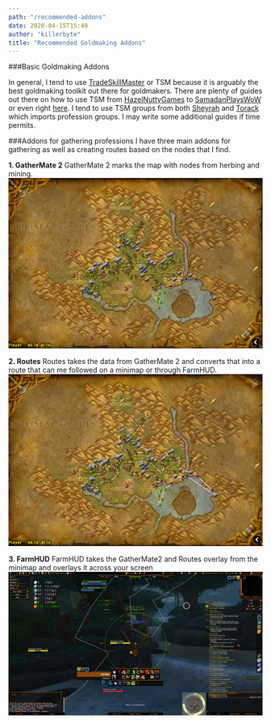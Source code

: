 ```yaml
---
path: "/recommended-addons"
date: 2020-04-15T15:49
author: "killerbyte"
title: "Recommended Goldmaking Addons"
---
```


###Basic Goldmaking Addons

In general, I tend to use [TradeSkillMaster](https://www.tradeskillmaster.com) or TSM because it is arguably the best goldmaking toolkit out there for goldmakers. There are plenty of guides out there on how to use TSM from [HazelNuttyGames](https://www.youtube.com/playlist?list=PLHBcemKOV_HZIeh3g4E_S_2hdq14YGzF9) to [SamadanPlaysWoW](https://www.youtube.com/playlist?list=PLG8qo-Ls_-9Yy_gM2j5ASyDBBnIVregnP) or even right [here](/tsm-guide-part-1). I tend to use TSM groups from both [Sheyrah](https://pastebin.com/u/Sheyrah) and [Torack](https://pastebin.com/u/Torack) which imports profession groups. I may write some additional guides if time permits.

###Addons for gathering professions
I have three main addons for gathering as well as creating routes based on the nodes that I find. 

**1. GatherMate 2**
GatherMate 2 marks the map with nodes from herbing and mining. 
![Western Plaguelands](./westernplaguelands.png)

**2. Routes**
Routes takes the data from GatherMate 2 and converts that into a route that can me followed on a minimap or through FarmHUD.
![Western Plaguelands with route](./westernplaguelandsroute.png)

**3. FarmHUD**
FarmHUD takes the GatherMate2 and Routes overlay from the minimap and overlays it across your screen
![FarmHUD in Zuldazar](./WoWScrnShot_041520_164637.jpg)